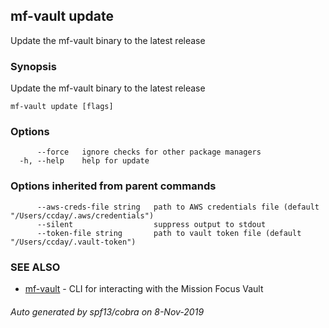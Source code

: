 ## mf-vault update

Update the mf-vault binary to the latest release

### Synopsis

Update the mf-vault binary to the latest release

```
mf-vault update [flags]
```

### Options

```
      --force   ignore checks for other package managers
  -h, --help    help for update
```

### Options inherited from parent commands

```
      --aws-creds-file string   path to AWS credentials file (default "/Users/ccday/.aws/credentials")
      --silent                  suppress output to stdout
      --token-file string       path to vault token file (default "/Users/ccday/.vault-token")
```

### SEE ALSO

* [mf-vault](mf-vault.md)	 - CLI for interacting with the Mission Focus Vault

###### Auto generated by spf13/cobra on 8-Nov-2019
